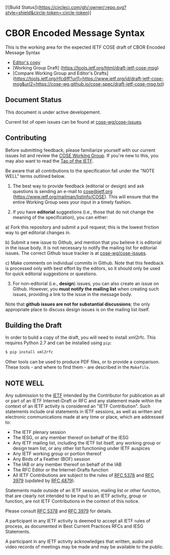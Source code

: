 [![Build Status])(https://circleci.com/gh/:owner/:repo.svg?style=shield&circle-token=:circle-token)]

# CBOR Encoded Message Syntax

This is the working area for the expected IETF COSE draft of CBOR Encoded Message Syntax

* [Editor's copy](https://cose-wg.github.io/cose-spec/)
* [Working Group Draft] (https://tools.ietf.org/html/draft-ietf-cose-msg)
* [Compare Working Group and Editor's Drafts] (https://tools.ietf.org/rfcdiff?url1=https://www.ietf.org/id/draft-ietf-cose-msg&url2=https://cose-wg.github.io/cose-spec/draft-ietf-cose-msg.txt)

## Document Status

This document is under active developement.

Current list of open issues can be found at [cose-wg/cose-issues](https://github.com/cose-wg/cose-issues).

## Contributing

Before submitting feedback, please familiarize yourself with our current issues
list and review the [COSE Working Group](https://datatracker.ietf.org/wg/cose/charter/). If you're
new to this, you may also want to read the [Tao of the
IETF](https://www.ietf.org/tao.html).

Be aware that all contributions to the specification fall under the "NOTE WELL"
terms outlined below.

1. The best way to provide feedback (editorial or design) and ask questions is
sending an e-mail to cose@ietf.org (https://www.ietf.org/mailman/listinfo/COSE). This will ensure that
the entire Working Group sees your input in a timely fashion.

2. If you have **editorial** suggestions (i.e., those that do not change the
meaning of the specification), you can either:

  a) Fork this repository and submit a pull request; this is the lowest
  friction way to get editorial changes in.

  b) Submit a new issue to Github, and mention that you believe it is editorial
  in the issue body. It is not necessary to notify the mailing list for
  editorial issues.  The correct Github issue tracker is at
  [cose-wg/cose-issues](https://github.com/cose-wg/cose-issues).

  c) Make comments on individual commits in Github. Note that this feedback is
  processed only with best effort by the editors, so it should only be used for
  quick editorial suggestions or questions.

3. For non-editorial (i.e., **design**) issues, you can also create an issue on
Github. However, you **must notify the mailing list** when creating such issues,
providing a link to the issue in the message body.

  Note that **github issues are not for substantial discussions**; the only
  appropriate place to discuss design issues is on the mailing list itself.


## Building the Draft

In order to build a copy of the draft, you will need to install xml2rfc.  This
requires Python 2.7 and can be installed using `pip`:

```sh
$ pip install xml2rfc
```

Other tools can be used to produce PDF files, or to provide a comparison.  These
tools - and where to find them - are described in the `Makefile`.


## NOTE WELL

Any submission to the [IETF](https://www.ietf.org/) intended by the Contributor
for publication as all or part of an IETF Internet-Draft or RFC and any
statement made within the context of an IETF activity is considered an "IETF
Contribution". Such statements include oral statements in IETF sessions, as
well as written and electronic communications made at any time or place, which
are addressed to:

 * The IETF plenary session
 * The IESG, or any member thereof on behalf of the IESG
 * Any IETF mailing list, including the IETF list itself, any working group
   or design team list, or any other list functioning under IETF auspices
 * Any IETF working group or portion thereof
 * Any Birds of a Feather (BOF) session
 * The IAB or any member thereof on behalf of the IAB
 * The RFC Editor or the Internet-Drafts function
 * All IETF Contributions are subject to the rules of
   [RFC 5378](https://tools.ietf.org/html/rfc5378) and
   [RFC 3979](https://tools.ietf.org/html/rfc3979)
   (updated by [RFC 4879](https://tools.ietf.org/html/rfc4879)).

Statements made outside of an IETF session, mailing list or other function,
that are clearly not intended to be input to an IETF activity, group or
function, are not IETF Contributions in the context of this notice.

Please consult [RFC 5378](https://tools.ietf.org/html/rfc5378) and [RFC
3979](https://tools.ietf.org/html/rfc3979) for details.

A participant in any IETF activity is deemed to accept all IETF rules of
process, as documented in Best Current Practices RFCs and IESG Statements.

A participant in any IETF activity acknowledges that written, audio and video
records of meetings may be made and may be available to the public.
